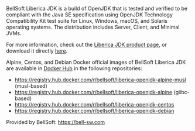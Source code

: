 BellSoft Liberica JDK is a build of OpenJDK that is tested and verified to be compliant with the Java SE 
specification using OpenJDK Technology Compatibility Kit test suite for Linux, Windows, macOS, and Solaris operating systems.
The distribution includes Server, Client, and Minimal JVMs.

For more information, check out the [Liberica JDK product page](https://bell-sw.com/pages/libericajdk/), or download it directly [here](https://bell-sw.com/pages/downloads/). 

Alpine, Centos, and Debian Docker official images of BellSoft Liberica JDK are available in [Docker Hub](https://registry.hub.docker.com/u/bellsoft) in the following repositories:

- https://registry.hub.docker.com/r/bellsoft/liberica-openjdk-alpine-musl (musl-based)
- https://registry.hub.docker.com/r/bellsoft/liberica-openjdk-alpine (glibc-based)
- https://registry.hub.docker.com/r/bellsoft/liberica-openjdk-centos
- https://registry.hub.docker.com/r/bellsoft/liberica-openjdk-debian

Provided by BellSoft: https://bell-sw.com
